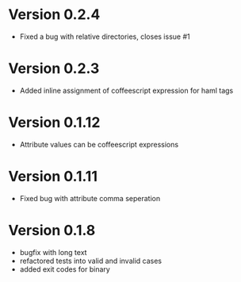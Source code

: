 # Version 0.2.4

  * Fixed a bug with relative directories, closes issue #1

# Version 0.2.3

  * Added inline assignment of coffeescript expression for haml tags

# Version 0.1.12

  * Attribute values can be coffeescript expressions

# Version 0.1.11

  * Fixed bug with attribute comma seperation

# Version 0.1.8

  * bugfix with long text
  * refactored tests into valid and invalid cases
  * added exit codes for binary